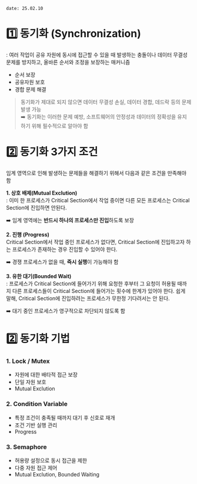 `date: 25.02.10`
# 1️⃣ 동기화 (Synchronization)
: 여러 작업이 공유 자원에 동시에 접근할 수 있을 때 발생하는 충돌이나 데이터 무결성 문제를 방지하고, 올바른 순서와 조정을 보장하는 매커니즘
- 순서 보장
- 공유자원 보호
- 경합 문제 해결

> 동기화가 제대로 되지 않으면 데이터 무결성 손실, 데이터 경합, 데드락 등의 문제 발생 가능  
> ➡️ 동기화는 이러한 문제 예방, 소프트웨어의 안정성과 데이터의 정확성을 유지하기 위해 필수적으로 알아야 함

# 2️⃣ 동기화 3가지 조건
임계 영역으로 인해 발생하는 문제들을 해결하기 위해서 다음과 같은 조건을 만족해야 함

**1. 상호 배제(Mutual Exclution)**  
: 이미 한 프로세스가 Critical Section에서 작업 중이면 다른 모든 프로세스는 Critical Section에 진입하면 안된다.   

➡️ 임계 영역에는 **반드시 하나의 프로세스만 진입**하도록 보장


**2. 진행 (Progress)**  
Critical Section에서 작업 중인 프로세스가 없다면, Critical Section에 진입하고자 하는 프로세스가 존재하는 경우 진입할 수 있어야 한다. 

➡️ 경쟁 프로세스가 없을 때, **즉시 실행**이 가능해야 함


**3. 유한 대기(Bounded Wait)**  
: 프로세스가 Critical Section에 들어가기 위해 요청한 후부터 그 요청이 허용될 때까지 다른 프로세스들이 Critical Section에 들어가는 횟수에 한계가 있어야 한다. 쉽게 말해, Critical Section에 진입하려는 프로세스가 무한정 기다려서는 안 된다. 

➡️  대기 중인 프로세스가 영구적으로 차단되지 않도록 함

# 2️⃣ 동기화 기법
### 1. Lock / Mutex
- 자원에 대한 배타적 접근 보장
- 단일 자원 보호
- Mutual Exclution
  
### 2. Condition Variable
- 특정 조건이 충족될 때까지 대기 후 신호로 재개
- 조건 기반 실행 관리
- Progress

### 3. Semaphore
- 허용량 설정으로 동시 접근을 제한
- 다중 자원 접근 제어
- Mutual Exclution, Bounded Waiting

